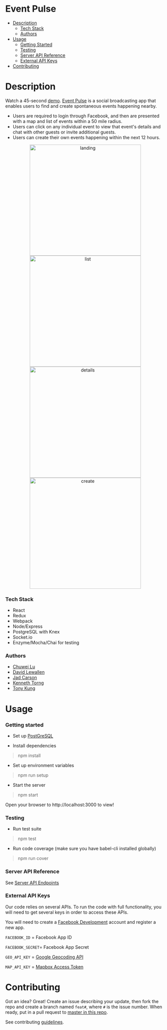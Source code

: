 Event Pulse
==============================

  - [Description](#description)
    - [Tech Stack](#tech-stack)
    - [Authors](#authors)
  - [Usage](#usage)
    - [Getting Started](#getting-started)
    - [Testing](#testing)
    - [Server API Reference](#server-api-reference)
    - [External API Keys](#external-api-keys)
  - [Contributing](#contributing)




# Description

Watch a 45-second [demo](https://www.youtube.com/watch?v=cOEqyl28Teg). [Event Pulse](https://eventpulse.herokuapp.com) is a social broadcasting app that enables users to find and create spontaneous events happening nearby. 

  * Users are required to login through Facebook, and then are presented with a map and list of events within a 50 mile radius.
  * Users can click on any individual event to view that event's details and chat with other guests or invite additional guests.
  * Users can create their own events happening within the next 12 hours.

<p align="center">
  <img src="client/public/images/demo/landing.png" alt="landing" width="350"/>
  <img src="client/public/images/demo/list.png" alt="list" width="350"/>
  <img src="client/public/images/demo/details.png" alt="details" width="350"/>
  <img src="client/public/images/demo/create.png" alt="create" width="350"/>
</p>

### Tech Stack
  * React
  * Redux
  * Webpack
  * Node/Express
  * PostgreSQL with Knex
  * Socket.io
  * Enzyme/Mocha/Chai for testing

### Authors
  * [Chuwei Lu](https://github.com/sxcw)
  * [David Lewallen](https://github.com/davidlewallen)
  * [Jad Carson](https://github.com/jadcarson)
  * [Kenneth Torng](https://github.com/ktorng)
  * [Tony Kung](https://github.com/lpstandard)

# Usage
### Getting started
* Set up [PostGreSQL](docs/PostgreSETUP.md)

* Install dependencies
> npm install

* Set up environment variables
> npm run setup

* Start the server
> npm start

Open your browser to http://localhost:3000 to view!

### Testing
* Run test suite
> npm test

* Run code coverage (make sure you have babel-cli installed globally)
> npm run cover

### Server API Reference
See [Server API Endpoints](docs/ServerAPI.md)

### External API Keys
Our code relies on several APIs. To run the code with full functionality, you will need to get several keys in order to access these APIs.

You will need to create a [Facebook Development](https://developers.facebook.com) account and register a new app.

`FACEBOOK_ID` = Facebook App ID

`FACEBOOK_SECRET`= Facebook App Secret

`GEO_API_KEY` = [Google Geocoding API](https://developers.google.com/maps/documentation/geocoding/start)

`MAP_API_KEY` = [Mapbox Access Token](https://www.mapbox.com/help/create-api-access-token/)


# Contributing
Got an idea? Great! Create an issue describing your update, then fork the repo and create a branch named `feat#`, where `#` is the issue number. When ready, put in a pull request to [master in this repo](https://github.com/ConstGitSum/EventPulse).

See contributing [guidelines](docs/CONTRIBUTING.md).
